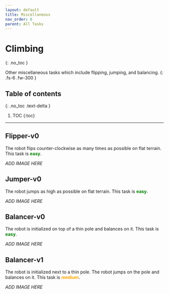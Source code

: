 ```yaml
---
layout: default
title: Miscellaneous
nav_order: 6
parent: All Tasks
---
```


# Climbing
{: .no_toc }

Other miscellaneous tasks which include flipping, jumping, and balancing.
{: .fs-6 .fw-300 }

## Table of contents
{: .no_toc .text-delta }

1. TOC
{:toc}

---

## Flipper-v0

The robot flips counter-clockwise as many times as possible on flat terrain. This task is <span style="color:green">**easy**</span>.

_ADD IMAGE HERE_

## Jumper-v0

The robot jumps as high as possible on flat terrain. This task is <span style="color:green">**easy**</span>.

_ADD IMAGE HERE_

## Balancer-v0

The robot is initialized on top of a thin pole and balances on it. This task is <span style="color:green">**easy**</span>.

_ADD IMAGE HERE_

## Balancer-v1

The robot is initialized next to a thin pole. The robot jumps on the pole and balances on it. This task is <span style="color:orange">**medium**</span>.

_ADD IMAGE HERE_
